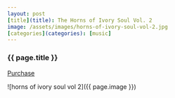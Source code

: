 ```yaml
---
layout: post
[title](title): The Horns of Ivory Soul Vol. 2
image: /assets/images/horns-of-ivory-soul-vol-2.jpg
[categories](categories): [music]
---
```


<h3>{{ page.title }}</h3>

[Purchase](https://www.msxaudio.com/collections/new-releases/products/the-horns-of-ivory-soul-vol-2)

![horns of ivory soul vol 2]({{ page.image }})
